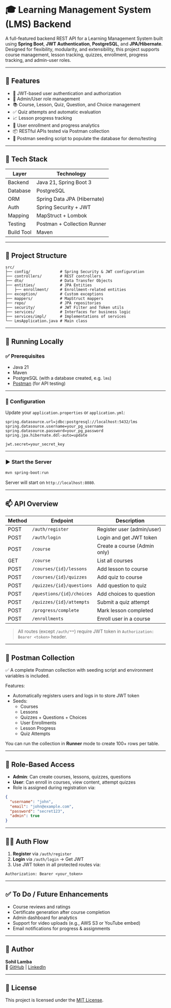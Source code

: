# 🎓 Learning Management System (LMS) Backend

A full-featured backend REST API for a Learning Management System built using **Spring Boot**, **JWT Authentication**, **PostgreSQL**, and **JPA/Hibernate**. Designed for flexibility, modularity, and extensibility, this project supports course management, lesson tracking, quizzes, enrollment, progress tracking, and admin-user roles.

---

## 🚀 Features

- 🔐 JWT-based user authentication and authorization
- 👤 Admin/User role management
- 📚 Course, Lesson, Quiz, Question, and Choice management
- ✅ Quiz attempts and automatic evaluation
- 📈 Lesson progress tracking
- 👥 User enrollment and progress analytics
- 📦 RESTful APIs tested via Postman collection
- 🧪 Postman seeding script to populate the database for demo/testing

---

## 🧱 Tech Stack

| Layer         | Technology                             |
|--------------|-----------------------------------------|
| Backend       | Java 21, Spring Boot 3                  |
| Database      | PostgreSQL                              |
| ORM           | Spring Data JPA (Hibernate)             |
| Auth          | Spring Security + JWT                   |
| Mapping       | MapStruct + Lombok                     |
| Testing       | Postman + Collection Runner             |
| Build Tool    | Maven                                   |

---

## 📂 Project Structure

```
src/
├── config/             # Spring Security & JWT configuration
├── controllers/        # REST controllers
├── dto/                # Data Transfer Objects
├── entities/           # JPA Entities
│   ├── enrollment/     # Enrollment-related entities
├── exception/          # Custom exceptions
├── mappers/            # MapStruct mappers
├── repo/               # JPA repositories
├── security/           # JWT Filter and Token utils
├── services/           # Interfaces for business logic
├── services/impl/      # Implementations of services
└── LmsApplication.java # Main class
```

---

## 🧪 Running Locally

### ✅ Prerequisites

- Java 21
- Maven
- PostgreSQL (with a database created, e.g. `lms`)
- [Postman](https://www.postman.com/) (for API testing)

---

### 🔧 Configuration

Update your `application.properties` or `application.yml`:

```properties
spring.datasource.url=jdbc:postgresql://localhost:5432/lms
spring.datasource.username=your_pg_username
spring.datasource.password=your_pg_password
spring.jpa.hibernate.ddl-auto=update

jwt.secret=your_secret_key
```

---

### ▶️ Start the Server

```bash
mvn spring-boot:run
```

Server will start on `http://localhost:8080`.

---

## 📫 API Overview

| Method | Endpoint                              | Description                      |
|--------|----------------------------------------|----------------------------------|
| POST   | `/auth/register`                       | Register user (admin/user)       |
| POST   | `/auth/login`                          | Login and get JWT token          |
| POST   | `/course`                              | Create a course (Admin only)     |
| GET    | `/course`                              | List all courses                 |
| POST   | `/courses/{id}/lessons`                | Add lesson to course             |
| POST   | `/courses/{id}/quizzes`                | Add quiz to course               |
| POST   | `/quizzes/{id}/questions`              | Add question to quiz             |
| POST   | `/questions/{id}/choices`              | Add choices to question          |
| POST   | `/quizzes/{id}/attempts`               | Submit a quiz attempt            |
| POST   | `/progress/complete`                   | Mark lesson completed            |
| POST   | `/enrollments`                         | Enroll user in a course          |

> All routes (except `/auth/**`) require JWT token in `Authorization: Bearer <token>` header.

---

## 🧪 Postman Collection

✅ A complete Postman collection with seeding script and environment variables is included.

Features:

- Automatically registers users and logs in to store JWT token
- Seeds:
  - Courses
  - Lessons
  - Quizzes + Questions + Choices
  - User Enrollments
  - Lesson Progress
  - Quiz Attempts

You can run the collection in **Runner** mode to create 100+ rows per table.

---

## 🔐 Role-Based Access

- **Admin**: Can create courses, lessons, quizzes, questions
- **User**: Can enroll in courses, view content, attempt quizzes
- Role is assigned during registration via:
```json
{
  "username": "john",
  "email": "john@example.com",
  "password": "secret123",
  "admin": true
}
```

---

## 🧑‍💻 Auth Flow

1. **Register** via `/auth/register`  
2. **Login** via `/auth/login` → Get JWT  
3. Use JWT token in all protected routes via:

```
Authorization: Bearer <your_token>
```

---

## ✅ To Do / Future Enhancements

- Course reviews and ratings
- Certificate generation after course completion
- Admin dashboard for analytics
- Support for video uploads (e.g., AWS S3 or YouTube embed)
- Email notifications for progress & assignments

---

## 👤 Author

**Sohil Lamba**  
🔗 [GitHub](https://github.com/sohillamba) | [LinkedIn](https://www.linkedin.com/in/sohil-lamba-ab471516a/)

---

## 📄 License

This project is licensed under the [MIT License](LICENSE).

